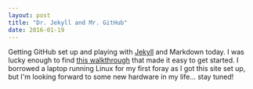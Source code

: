 ```yaml
---
layout: post
title: "Dr. Jekyll and Mr. GitHub"
date: 2016-01-19
---
```


Getting GitHub set up and playing with [Jekyll](http://jekyllrb.com) and Markdown today. I was lucky enough to find [this walkthrough](http://jmcglone.com/guides/github-pages/) that made it easy to get started. I borrowed a laptop running Linux for my first foray as I got this site set up, but I'm looking forward to some new hardware in my life... stay tuned! 

